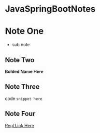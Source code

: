# JavaSpringBootNotes

# Note One
* sub note

## Note Two
**Bolded Name Here**

## Note Three
code ```snippet here```

## Note Four
[Repl Link Here](https://repl.it/@9derick/FavorableMinorQuadrant#HelloWorldBean.java)
